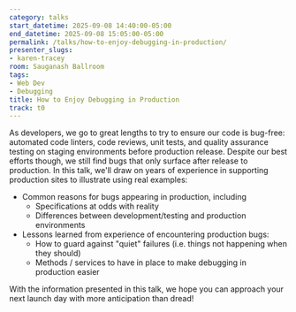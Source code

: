 ```yaml
---
category: talks
start_datetime: 2025-09-08 14:40:00-05:00
end_datetime: 2025-09-08 15:05:00-05:00
permalink: /talks/how-to-enjoy-debugging-in-production/
presenter_slugs:
- karen-tracey
room: Sauganash Ballroom
tags:
- Web Dev
- Debugging
title: How to Enjoy Debugging in Production
track: t0
---
```


As developers, we go to great lengths to try to ensure our code is bug-free: automated code linters, code reviews, unit tests, and quality assurance testing on staging environments before production release. Despite our best efforts though, we still find bugs that only surface after release to production. In this talk, we'll draw on years of experience in supporting production sites to illustrate using real examples:

- Common reasons for bugs appearing in production, including
   - Specifications at odds with reality
   - Differences between development/testing and production environments
- Lessons learned from experience of encountering production bugs:
   - How to guard against "quiet" failures (i.e. things not happening when they should)
   - Methods / services to have in place to make debugging in production easier

With the information presented in this talk, we hope you can approach your next launch day with more anticipation than dread!